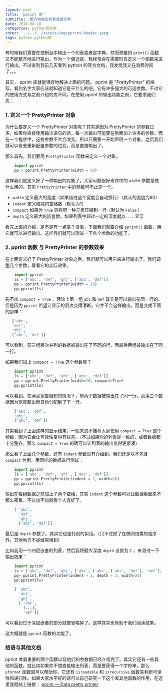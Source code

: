 ```yaml
---
layout: post
title: 'pprint 库'
subtitle: '整齐地输出列表或是字典'
date: 2018-08-10
categories: python官方库
cover: '../../../assets/img/pprint-header.jpeg'
tags: python python库
---
```


有时候我们需要在控制台中输出一个列表或者是字典，然而预置的 `print()` 函数又不能整齐地进行输出。作为一个强迫症，我经常会在需要时自定义一个函数来进行输出。不过直到我前几天看到 python 的官方文档，我发觉我又在浪费时间了。。。

其实， pprint 库就能很好地解决上面的问题。 pprint 是 "PrettyPrinter" 的缩写。看到名字大家应该就知道它是干什么的吧。它有许多强大的可选参数。不过它的使用方式与之前介绍的库不同。在使用 pprint 的输出功能之前，它要求我们先：

### 1. 定义一个 PrettyPrinter 对象

为什么要定义一个 PrettyPrinter 对象呢？其实是因为 PrettyPrinter 的参数过多，如果你直接使用输出语句的话，每一次输出可能要在后面加上许多的参数。而在一个程序中，这些参数不大会改变。所以只需要一开始声明一个对象，之后我们就可以省去重新配置参数的过程，而是直接输出了。

那么首先，我们要用 `PrettyPrinter` 函数来定义一个对象。

```python
    import pprint
    pp = pprint.PrettyPrinter(width = 80)
```

这样我们就定义好了一种输出的对象了。大家可能很好奇其中的 `width` 参数是做什么用的。其实 `PrettyPrinter` 中的参数可不止这一个。

* `width` 定义最大的宽度（如果超过这个宽度会自动换行）（默认的宽度为80）
* `indent` 定义缩减的空格数（默认为1）
* `compact` 如果为 `True` 则将同一种元素压缩到一行（默认为 `False` ）
* `depth` 定义最大的嵌套数。如果列表中超过一定的深度就以 `...` 显示

看完上面的介绍，是不是有一点蒙？没事，下面我们就要介绍 `pprint()` 函数，用它就可以进行输出。这样我们就可以测试一下各个参数的功能了。

### 2. pprint 函数 与 PrettyPrinter 的参数效果

在上面定义好了 PrettyPrinter 对象之后，我们就可以用它来进行输出了。我们调整几个参数，看看它的实际效果。

```python
    import pprint
    ls = ['abc', 'def', 'ghj', ['abc', 'def']]
    pp = pprint.PrettyPrinter(width = 20)
    pp.pprint(ls)
 ```
 
 先不加 `compact = True` ，理论上第一组 `abc` 和 `def` 其实是可以输出在同一行的。但是因为 `pprint` 希望让显示的层次变得清晰，它并不会这样输出。而是变成下面的那样：
 
 ```python
    ['abc',
    'def',
    'ghj',
    ['abc', 'def']]
 ```
 
 可以看到，前三组层次并列的数据被输出在了不同的行，而最后两组被输出在了同一行。
 
 如果我们加上 `compact = True` 这个参数呢？
 
```python
    import pprint
    ls = ['abc', 'def', 'ghj', ['abc', 'def']]
    pp = pprint.PrettyPrinter(width=20, compact=True)
    pp.pprint(ls)
```
 
可以看到，在满足宽度限制的情况下，前两个数据被输出在了同一行，而第三个数据因为宽度超出而自动分配到了下一行。
 
```python
    ['abc', 'def',
    'ghj',
    ['abc', 'def']]
```   
 
其实看到了上面这样的显示结果，一般来说不推荐大家使用 `compact = True` 这个参数，因为它会让可读性变得有些差。（不过如果你的列表是一维的，或者数据都十分整齐，那么 `compact = True` 的确可以让列表的输出变得更紧凑）
 
那么看了上面几个参数，还有 `indent` 参数没有介绍到。我们还是以不包含 `compact` 为例，用同样的数据进行测试：
 
```python
    import pprint
    ls = ['abc', 'def', 'ghj', ['abc', 'def']]
    pp = pprint.PrettyPrinter(indent = 2, width=20)
    pp.pprint(ls)
```

输出在每组数据之前加上了两个空格，其实 `indent` 这个参数可以让数据看起来不那么密集，不过加不加就看个人喜好了。

```python
    [ 'abc',
      'def',
      'ghj',
      ['abc', 'def']]
```

最后是 `depth` 参数了。其实它也是特别的实用。（只不过除了在做网络类的程序外，其他地方不是经常用到）

比如我用一个四层嵌套的列表，然后我将最大深度 `depth` 设置为 `2` ，来测试一下输出效果：

```python
    import pprint
    ls = ['abc', 'def', 'ghj', ['abc', ['abc', ['abc', 'def'], 'def'], 'def']]
    pp= pprint.PrettyPrinter(indent = 2, depth = 2, width=20)
    pp.pprint(ls)
```

```python
    [ 'abc',
      'def',
      'ghj',
      [ 'abc',
        [...],
        'def']]
```

可以看到过于深层嵌套的部分就被省略掉了。这样其实也有助于我们阅读结果。

这大概就是 `pprint` 函数的功能了。

### 结语与其他文档

pprint 库最重要的两个函数以及他们的参数都已经介绍完了。其实它还有一些其他的函数。就比如如果你不想直接输出列表，而是要获得一个字符串，那么 `pformat` 函数就可以帮助你。它还有 `isreadable` 和 `isrecursive` 函数来判断可读性和递归性。如果大家水平好的话可以自己研究一下这个库其他函数的作用，在这里我就贴上链接： [pprint — Data pretty printer](https://docs.python.org/3/library/pprint.html)
